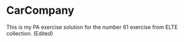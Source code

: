 # CarCompany
This is my PA exercise solution for the number 61 exercise from ELTE collection. (Edited)
